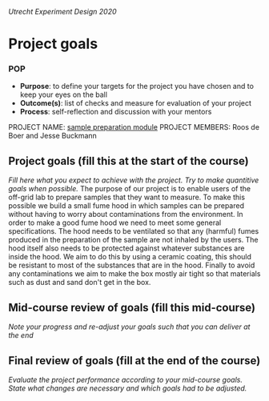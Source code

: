 *Utrecht Experiment Design 2020*

# Project goals

### POP

+ **Purpose**: to define your targets for the project you have chosen and to keep your eyes on the ball 
+ **Outcome(s)**: list of checks and measure for evaluation of your project
+ **Process**: self-reflection and discussion with your mentors

PROJECT NAME: [sample preparation module](https://git.science.uu.nl/ued2020/experiment-design-2020/-/tree/master)
PROJECT MEMBERS: Roos de Boer and Jesse Buckmann

## Project goals (fill this at the start of the course)
*Fill here what you expect to achieve with the project. Try to make quantitive goals when possible.*
The purpose of our project is to enable users of the off-grid lab to prepare samples that they want to measure. To make this possible we build a small fume hood in which samples can be prepared without having to worry about contaminations from the environment. In order to make a good fume hood we need to meet some general specifications. The hood needs to be ventilated so that any (harmful) fumes produced in the preparation of the sample are not inhaled by the users. The hood itself also needs to be protected against whatever substances are inside the hood. We aim to do this by using a ceramic coating, this should be resistant to most of the substances that are in the hood. Finally to avoid any contaminations we aim to make the box mostly air tight so that materials such as dust and sand don't get in the box.  

## Mid-course review of goals (fill this mid-course)
*Note your progress and re-adjust your goals such that you can deliver at the end*


## Final review of goals (fill at the end of the course)
*Evaluate the project performance according to your mid-course goals. State what changes are necessary and which goals had to be adjusted.* 
